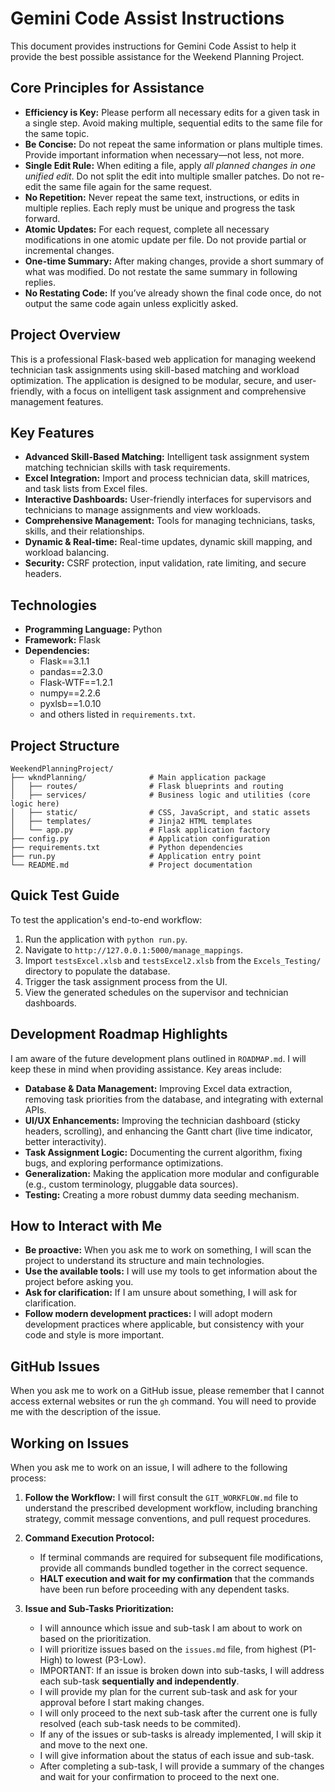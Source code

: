 # Gemini Code Assist Instructions

This document provides instructions for Gemini Code Assist to help it provide the best possible assistance for the Weekend Planning Project.

## Core Principles for Assistance

-   **Efficiency is Key:** Please perform all necessary edits for a given task in a single step. Avoid making multiple, sequential edits to the same file for the same topic.
-   **Be Concise:** Do not repeat the same information or plans multiple times. Provide important information when necessary—not less, not more.
-   **Single Edit Rule:** When editing a file, apply *all planned changes in one unified edit*. Do not split the edit into multiple smaller patches. Do not re-edit the same file again for the same request.
-   **No Repetition:** Never repeat the same text, instructions, or edits in multiple replies. Each reply must be unique and progress the task forward.
-   **Atomic Updates:** For each request, complete all necessary modifications in one atomic update per file. Do not provide partial or incremental changes.
-   **One-time Summary:** After making changes, provide a short summary of what was modified. Do not restate the same summary in following replies.
-   **No Restating Code:** If you’ve already shown the final code once, do not output the same code again unless explicitly asked.

## Project Overview

This is a professional Flask-based web application for managing weekend technician task assignments using skill-based matching and workload optimization. The application is designed to be modular, secure, and user-friendly, with a focus on intelligent task assignment and comprehensive management features.

## Key Features

- **Advanced Skill-Based Matching:** Intelligent task assignment system matching technician skills with task requirements.
- **Excel Integration:** Import and process technician data, skill matrices, and task lists from Excel files.
- **Interactive Dashboards:** User-friendly interfaces for supervisors and technicians to manage assignments and view workloads.
- **Comprehensive Management:** Tools for managing technicians, tasks, skills, and their relationships.
- **Dynamic & Real-time:** Real-time updates, dynamic skill mapping, and workload balancing.
- **Security:** CSRF protection, input validation, rate limiting, and secure headers.

## Technologies

- **Programming Language:** Python
- **Framework:** Flask
- **Dependencies:**
    - Flask==3.1.1
    - pandas==2.3.0
    - Flask-WTF==1.2.1
    - numpy==2.2.6
    - pyxlsb==1.0.10
    - and others listed in `requirements.txt`.

## Project Structure

```
WeekendPlanningProject/
├── wkndPlanning/              # Main application package
│   ├── routes/                # Flask blueprints and routing
│   ├── services/              # Business logic and utilities (core logic here)
│   ├── static/                # CSS, JavaScript, and static assets
│   ├── templates/             # Jinja2 HTML templates
│   └── app.py                 # Flask application factory
├── config.py                  # Application configuration
├── requirements.txt           # Python dependencies
├── run.py                     # Application entry point
└── README.md                  # Project documentation
```

## Quick Test Guide

To test the application's end-to-end workflow:
1.  Run the application with `python run.py`.
2.  Navigate to `http://127.0.0.1:5000/manage_mappings`.
3.  Import `testsExcel.xlsb` and `testsExcel2.xlsb` from the `Excels_Testing/` directory to populate the database.
4.  Trigger the task assignment process from the UI.
5.  View the generated schedules on the supervisor and technician dashboards.

## Development Roadmap Highlights

I am aware of the future development plans outlined in `ROADMAP.md`. I will keep these in mind when providing assistance. Key areas include:

-   **Database & Data Management:** Improving Excel data extraction, removing task priorities from the database, and integrating with external APIs.
-   **UI/UX Enhancements:** Improving the technician dashboard (sticky headers, scrolling), and enhancing the Gantt chart (live time indicator, better interactivity).
-   **Task Assignment Logic:** Documenting the current algorithm, fixing bugs, and exploring performance optimizations.
-   **Generalization:** Making the application more modular and configurable (e.g., custom terminology, pluggable data sources).
-   **Testing:** Creating a more robust dummy data seeding mechanism.

## How to Interact with Me

-   **Be proactive:** When you ask me to work on something, I will scan the project to understand its structure and main technologies.
-   **Use the available tools:** I will use my tools to get information about the project before asking you.
-   **Ask for clarification:** If I am unsure about something, I will ask for clarification.
-   **Follow modern development practices:** I will adopt modern development practices where applicable, but consistency with your code and style is more important.

## GitHub Issues

When you ask me to work on a GitHub issue, please remember that I cannot access external websites or run the `gh` command. You will need to provide me with the description of the issue.

## Working on Issues

When you ask me to work on an issue, I will adhere to the following process:

1.  **Follow the Workflow:** I will first consult the `GIT_WORKFLOW.md` file to understand the prescribed development workflow, including branching strategy, commit message conventions, and pull request procedures.

2.  **Command Execution Protocol:**
    *   If terminal commands are required for subsequent file modifications, provide all commands bundled together in the correct sequence.
    *   **HALT execution and wait for my confirmation** that the commands have been run before proceeding with any dependent tasks.

3.  **Issue and Sub-Tasks Prioritization:**
    *   I will announce which issue and sub-task I am about to work on based on the prioritization.
    *   I will prioritize issues based on the `issues.md` file, from highest (P1-High) to lowest (P3-Low).
    *   IMPORTANT: If an issue is broken down into sub-tasks, I will address each sub-task **sequentially and independently**.
    *   I will provide my plan for the current sub-task and ask for your approval before I start making changes.
    *   I will only proceed to the next sub-task after the current one is fully resolved (each sub-task needs to be commited).
    *   If any of the issues or sub-tasks is already implemented, I will skip it and move to the next one.
    *   I will give information about the status of each issue and sub-task.
    *   After completing a sub-task, I will provide a summary of the changes and wait for your confirmation to proceed to the next one.
